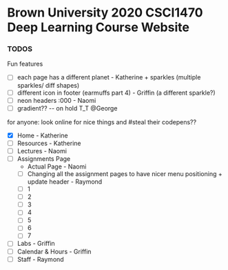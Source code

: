# Brown University 2020 CSCI1470 Deep Learning Course Website


### TODOS

Fun features
- [ ] each page has a different planet - Katherine + sparkles (multiple sparkles/ diff shapes)
- [ ] different icon in footer (earmuffs part 4) - Griffin (a different sparkle?)
- [ ] neon headers :000 - Naomi
- [ ] gradient?? -- on hold T_T  @George

for anyone: look online for nice things and #steal their codepens??


- [x] Home - Katherine
- [ ] Resources - Katherine
- [ ] Lectures - Naomi
- [ ] Assignments Page
   *  Actual Page - Naomi
   *  [ ] Changing all the assignment pages to have nicer menu positioning + update header - Raymond
   *  [ ] 1
   *  [ ] 2
   *  [ ] 3
   *  [ ] 4
   *  [ ] 5
   *  [ ] 6
   *  [ ] 7
- [ ] Labs - Griffin
- [ ] Calendar & Hours  - Griffin
- [ ] Staff - Raymond
